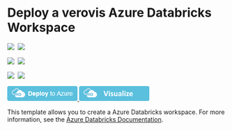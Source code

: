 # Deploy a verovis Azure Databricks Workspace

<IMG SRC="https://azbotstorage.blob.core.windows.net/badges/101-databricks-workspace/PublicLastTestDate.svg" />&nbsp;
<IMG SRC="https://azbotstorage.blob.core.windows.net/badges/101-databricks-workspace/PublicDeployment.svg" />&nbsp;

<IMG SRC="https://azbotstorage.blob.core.windows.net/badges/101-databricks-workspace/FairfaxLastTestDate.svg" />&nbsp;
<IMG SRC="https://azbotstorage.blob.core.windows.net/badges/101-databricks-workspace/FairfaxDeployment.svg" />&nbsp;

<IMG SRC="https://azbotstorage.blob.core.windows.net/badges/101-databricks-workspace/BestPracticeResult.svg" />&nbsp;
<IMG SRC="https://azbotstorage.blob.core.windows.net/badges/101-databricks-workspace/CredScanResult.svg" />&nbsp;

<a href="https://portal.azure.com/#create/Microsoft.Template/uri/https%3A%2F%2Fraw.githubusercontent.com%2FAzure%2Fazure-quickstart-templates%2Fmaster%2F101-databricks-workspace%2Fazuredeploy.json" target="_blank">
    <img src="https://raw.githubusercontent.com/Azure/azure-quickstart-templates/master/1-CONTRIBUTION-GUIDE/images/deploytoazure.png"/>
</a>
<a href="http://armviz.io/#/?load=https%3A%2F%2Fraw.githubusercontent.com%2FAzure%2Fazure-quickstart-templates%2Fmaster%2F101-databricks-workspace%2Fazuredeploy.json" target="_blank">
    <img src="https://raw.githubusercontent.com/Azure/azure-quickstart-templates/master/1-CONTRIBUTION-GUIDE/images/visualizebutton.png"/>
</a>

This template allows you to create a Azure Databricks workspace. For more information, see the <a href="https://docs.microsoft.com/en-us/azure/azure-databricks/">Azure Databricks Documentation</a>.